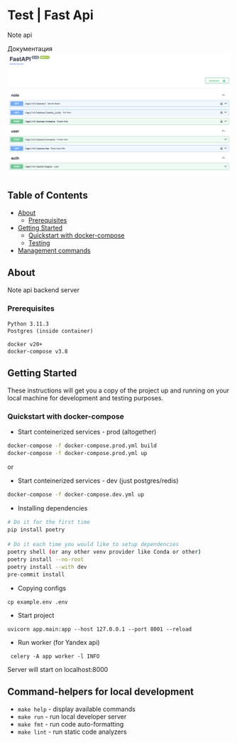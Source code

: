 # Test | Fast Api

Note api

Документация
![Image alt](https://github.com/DerTod28/note_api/raw/main/documentation/images/01.png)


## Table of Contents
+ [About](#about)
    + [Prerequisites](#prerequisites)
+ [Getting Started](#getting-started)
    + [Quickstart with docker-compose](#quickstart)
    + [Testing](#testing)
+ [Management commands](#management-commands)

## About <a name = "about"></a>
Note api backend server

### Prerequisites <a name = "prerequisites"></a>
```
Python 3.11.3
Postgres (inside container)
```
```
docker v20+
docker-compose v3.8
```

## Getting Started <a name = "getting-started"></a>
These instructions will get you a copy of the project up and running on your local machine for development and testing purposes.

### Quickstart with docker-compose <a name = "quickstart"></a>

- Start conteinerized services - prod (altogether)
```bash
docker-compose -f docker-compose.prod.yml build
docker-compose -f docker-compose.prod.yml up
```
or
- Start conteinerized services - dev (just postgres/redis)
```bash
docker-compose -f docker-compose.dev.yml up
```
- Installing dependencies
```bash
# Do it for the first time
pip install poetry

# Do it each time you would like to setup dependencies
poetry shell (or any other venv provider like Conda or other)
poetry install --no-root
poetry install --with dev
pre-commit install
```
- Copying configs
```
cp example.env .env
```
- Start project
```
uvicorn app.main:app --host 127.0.0.1 --port 8001 --reload
```

- Run worker (for Yandex api)
```
 celery -A app worker -l INFO
```

Server will start on localhost:8000


## Command-helpers for local development <a name = "management-commands"></a>

- `make help` - display available commands
- `make run` - run local developer server
- `make fmt` - run code auto-formatting
- `make lint` - run static code analyzers
